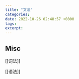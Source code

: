 ```yaml
---
title: "文法"
categories: 
date: 2022-10-26 02:48:57 +0800
tags: 
excerpt: 
---
```













## Misc

[[词法]]

[[语法]]

